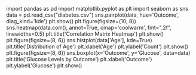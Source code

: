 import pandas as pd
import matplotlib.pyplot as plt
import seaborn as sns
data = pd.read_csv("diabetes.csv")
sns.pairplot(data, hue='Outcome', diag_kind='kde')
plt.show()
plt.figure(figsize=(10, 8))
sns.heatmap(data.corr(), annot=True, cmap='coolwarm', fmt=".2f", linewidths=0.5)
plt.title('Correlation Matrix Heatmap')
plt.show()
plt.figure(figsize=(8, 6))
sns.histplot(data['Age'], kde=True)
plt.title('Distribution of Age')
plt.xlabel('Age')
plt.ylabel('Count')
plt.show()
plt.figure(figsize=(8, 6))
sns.boxplot(x='Outcome', y='Glucose', data=data)
plt.title('Glucose Levels by Outcome')
plt.xlabel('Outcome')
plt.ylabel('Glucose')
plt.show()

